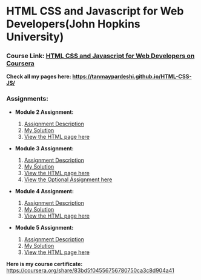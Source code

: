 # HTML CSS and Javascript for Web Developers(John Hopkins University)

### Course Link: [HTML CSS and Javascript for Web Developers on Coursera](https://www.coursera.org/learn/html-css-javascript-for-web-developers?)

**Check all my pages here: https://tanmaypardeshi.github.io/HTML-CSS-JS/**

### Assignments:

* **Module 2 Assignment:**
  1. [Assignment Description](https://github.com/jhu-ep-coursera/fullstack-course4/blob/master/assignments/assignment2/Assignment-2.md)
  2. [My Solution](https://github.com/tanmaypardeshi/HTML-CSS-JS/tree/gh-pages/module2-solution)
  3. [View the HTML page here](https://tanmaypardeshi.github.io/HTML-CSS-JS/module2-solution/)


* **Module 3 Assignment:**
  1. [Assignment Description](https://github.com/jhu-ep-coursera/fullstack-course4/blob/master/assignments/assignment3/Assignment-3.md)
  2. [My Solution](https://github.com/tanmaypardeshi/HTML-CSS-JS/tree/gh-pages/module3-solution)
  3. [View the HTML page here](https://tanmaypardeshi.github.io/HTML-CSS-JS/module3-solution/)
  4. [View the Optional Assignment here](https://tanmaypardeshi.github.io/HTML-CSS-JS/module3-solution/index_basic.html)

* **Module 4 Assignment:**
  1. [Assignment Description](https://github.com/jhu-ep-coursera/fullstack-course4/blob/master/assignments/assignment4/Assignment-4.md)
  2. [My Solution](https://github.com/tanmaypardeshi/HTML-CSS-JS/tree/gh-pages/module4-solution)
  3. [View the HTML page here](https://tanmaypardeshi.github.io/HTML-CSS-JS/module4-solution/)
  
* **Module 5 Assignment:**
  1. [Assignment Description](https://github.com/jhu-ep-coursera/fullstack-course4/blob/master/assignments/assignment5/Assignment-5.md)
  2. [My Solution](https://github.com/tanmaypardeshi/HTML-CSS-JS/tree/gh-pages/module5-solution)
  3. [View the HTML page here](https://tanmaypardeshi.github.io/HTML-CSS-JS/module5-solution/)

**Here is my course certificate:** https://coursera.org/share/83bd5f04556756780750ca3c8d904a41

